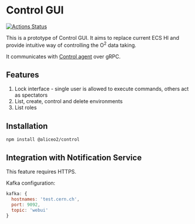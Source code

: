 # Control GUI

[![Actions Status](https://github.com/AliceO2Group/WebUi/workflows/Control/badge.svg)](https://github.com/AliceO2Group/WebUi/actions)

This is a prototype of Control GUI. It aims to replace current ECS HI and provide intuitive way of controlling the O<sup>2</sup> data taking.

It communicates with [Control agent](https://github.com/AliceO2Group/Control) over gRPC.

## Features
1. Lock interface - single user is allowed to execute commands, others act as spectators
2. List, create, control and delete environments
3. List roles

## Installation
```
npm install @aliceo2/control
```

## Integration with Notification Service

This feature requires HTTPS.

Kafka configuration:
```javascript
kafka: {
  hostnames: 'test.cern.ch',
  port: 9092,
  topic: 'webui'
}
```
